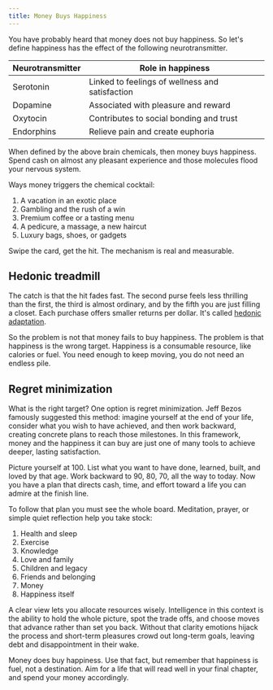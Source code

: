 ```yaml
---
title: Money Buys Happiness
---
```


You have probably heard that money does not buy happiness. So let's define happiness has the effect of the following neurotransmitter.

| Neurotransmitter | Role in happiness |
| --- | --- |
| Serotonin | Linked to feelings of wellness and satisfaction |
| Dopamine | Associated with pleasure and reward |
| Oxytocin | Contributes to social bonding and trust |
| Endorphins | Relieve pain and create euphoria |

When defined by the above brain chemicals, then money buys happiness. Spend cash on almost any pleasant experience and those molecules flood your nervous system.

Ways money triggers the chemical cocktail:

1. A vacation in an exotic place
2. Gambling and the rush of a win
3. Premium coffee or a tasting menu
4. A pedicure, a massage, a new haircut
5. Luxury bags, shoes, or gadgets

Swipe the card, get the hit. The mechanism is real and measurable.

## Hedonic treadmill

The catch is that the hit fades fast. The second purse feels less thrilling than the first, the third is almost ordinary, and by the fifth you are just filling a closet. Each purchase offers smaller returns per dollar. It's called [hedonic adaptation](https://en.wikipedia.org/wiki/Hedonic_treadmill).

So the problem is not that money fails to buy happiness. The problem is that happiness is the wrong target. Happiness is a consumable resource, like calories or fuel. You need enough to keep moving, you do not need an endless pile.

## Regret minimization

What is the right target? One option is regret minimization. Jeff Bezos famously suggested this method: imagine yourself at the end of your life, consider what you wish to have achieved, and then work backward, creating concrete plans to reach those milestones. In this framework, money and the happiness it can buy are just one of many tools to achieve deeper, lasting satisfaction.

Picture yourself at 100. List what you want to have done, learned, built, and loved by that age. Work backward to 90, 80, 70, all the way to today. Now you have a plan that directs cash, time, and effort toward a life you can admire at the finish line.

To follow that plan you must see the whole board. Meditation, prayer, or simple quiet reflection help you take stock:

1. Health and sleep
2. Exercise
3. Knowledge
4. Love and family
5. Children and legacy
6. Friends and belonging
7. Money
8. Happiness itself

A clear view lets you allocate resources wisely. Intelligence in this context is the ability to hold the whole picture, spot the trade offs, and choose moves that advance rather than set you back. Without that clarity emotions hijack the process and short-term pleasures crowd out long-term goals, leaving debt and disappointment in their wake.

Money does buy happiness. Use that fact, but remember that happiness is fuel, not a destination. Aim for a life that will read well in your final chapter, and spend your money accordingly.